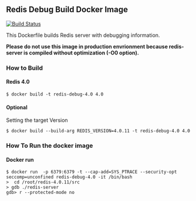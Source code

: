 ## Redis Debug Build Docker Image ##
[![Build Status](https://travis-ci.org/y-asaba/docker-redis-debug.svg?branch=master)](https://travis-ci.org/y-asaba/docker-redis-debug)

This Dockerfile builds Redis server with debugging information.

**Please do not use this image in production envrionment because redis-server is compiled without optimization (-O0 option).**

### How to Build ###

#### Redis 4.0 ####

```
$ docker build -t redis-debug-4.0 4.0
```

#### Optional

Setting the target Version

```
$ docker build --build-arg REDIS_VERSION=4.0.11 -t redis-debug-4.0 4.0
```

### How To Run the docker image ###

#### Docker run ####

```
$ docker run  -p 6379:6379 -t --cap-add=SYS_PTRACE --security-opt seccomp=unconfined redis-debug-4.0 -it /bin/bash
>  cd /root/redis-4.0.11/src
> gdb ./redis-server
gdb> r --protected-mode no

```
